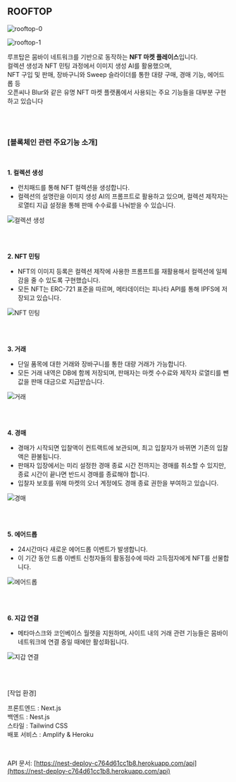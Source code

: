 ## ROOFTOP

![rooftop-0](https://github.com/nazzzo/rooftop-front/assets/112994137/d1f2ef55-5774-4a70-bde3-c6e108a0e164)

![rooftop-1](https://github.com/nazzzo/rooftop-front/assets/112994137/fbb5f92c-7846-410f-ba8b-e84feedddb07)


루프탑은 뭄바이 네트워크를 기반으로 동작하는 **NFT 마켓 플레이스**입니다. <br>
컬렉션 생성과 NFT 민팅 과정에서 이미지 생성 AI를 활용했으며,  <br>
NFT 구입 및 판매, 장바구니와 Sweep 슬라이더를 통한 대량 구매, 경매 기능, 에어드롭 등  <br>
오픈씨나 Blur와 같은 유명 NFT 마켓 플랫폼에서 사용되는 주요 기능들을 대부분 구현하고 있습니다  <br>

<br> <br>

### [블록체인 관련 주요기능 소개]

<br>

**1. 컬렉션 생성**

- 런치패드를 통해 NFT 컬렉션을 생성합니다.
- 컬렉션의 설명란을 이미지 생성 AI의 프롬프트로 활용하고 있으며, 컬렉션 제작자는 로열티 지급 설정을 통해 판매 수수료를 나눠받을 수 있습니다.

![컬렉션 생성](https://github.com/nazzzo/rooftop-front/assets/112994137/48f766ff-20e8-44af-81fc-0660f66162ec)

<br> <br>

**2. NFT 민팅**

- NFT의 이미지 등록은 컬렉션 제작에 사용한 프롬프트를 재활용해서 컬렉션에 일체감을 줄 수 있도록 구현했습니다.
- 모든 NFT는 ERC-721 표준을 따르며, 메타데이터는 피나타 API를 통해 IPFS에 저장되고 있습니다.

![NFT 민팅](https://github.com/nazzzo/rooftop-front/assets/112994137/3223de2e-3751-497d-93ad-0e8b17ba9b5b)

<br><br>

**3. 거래**

- 단일 품목에 대한 거래와 장바구니를 통한 대량 거래가 가능합니다.
- 모든 거래 내역은 DB에 함께 저장되며, 판매자는 마켓 수수료와 제작자 로열티를 뺀 값을 판매 대금으로 지급받습니다.

![거래](https://github.com/nazzzo/rooftop-front/assets/112994137/638a3855-7282-4922-88e7-aca812ec9b84)

<br><br>

**4. 경매**


- 경매가 시작되면 입찰액이 컨트랙트에 보관되며, 최고 입찰자가 바뀌면 기존의 입찰액은 환불됩니다.
- 판매자 입장에서는 미리 설정한 경매 종료 시간 전까지는 경매를 취소할 수 있지만, 종료 시간이 끝나면 반드시 경매를 종료해야 합니다.
- 입찰자 보호를 위해 마켓의 오너 계정에도 경매 종료 권한을 부여하고 있습니다.

![경매](https://github.com/nazzzo/rooftop-front/assets/112994137/0c9d3691-829c-4897-be6e-c6d58fa7b354)

<br><br>

**5. 에어드롭**


- 24시간마다 새로운 에어드롭 이벤트가 발생합니다.
- 이 기간 동안 드롭 이벤트 신청자들의 활동점수에 따라 고득점자에게 NFT를 선물합니다.

![에어드롭](https://github.com/nazzzo/rooftop-front/assets/112994137/03006086-971c-40da-9fbf-03affc4b154b)

<br><br>

**6. 지갑 연결**


- 메타마스크와 코인베이스 월렛을 지원하며, 사이트 내의 거래 관련 기능들은 뭄바이 네트워크에 연결 중일 때에만 활성화됩니다.

![지갑 연결](https://github.com/nazzzo/rooftop-front/assets/112994137/0c2a4931-67aa-48a8-8afa-ad2294f1e6e3)

<br><br>

[작업 환경]

프론트엔드 : Next.js <br>
백엔드 : Nest.js <br> 
스타일 : Tailwind CSS <br>
배포 서비스 : Amplify & Heroku <br>

<br>

API 문서: [https://nest-deploy-c764d61cc1b8.herokuapp.com/api](https://nest-deploy-c764d61cc1b8.herokuapp.com/api)
